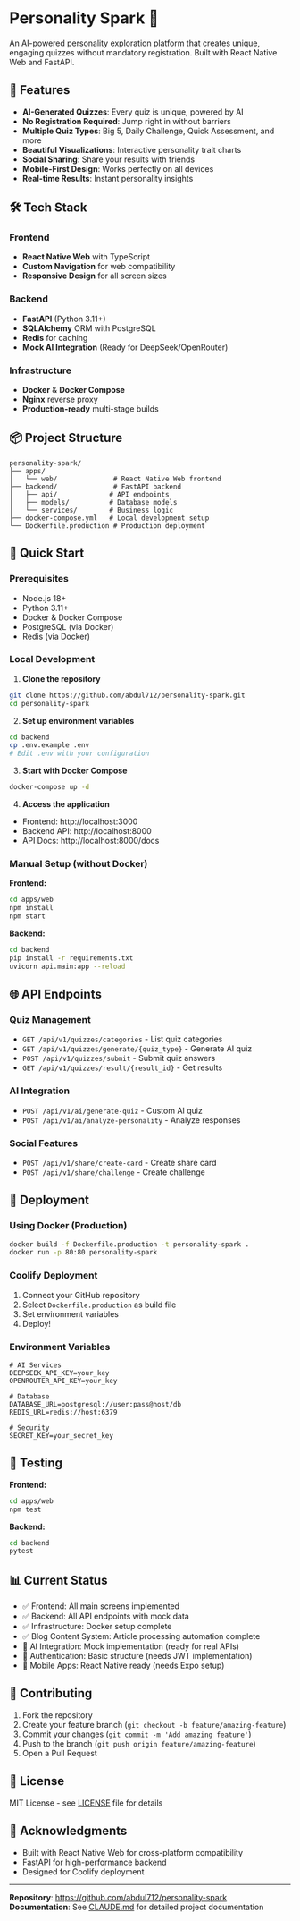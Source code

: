 # Personality Spark 🎯

An AI-powered personality exploration platform that creates unique, engaging quizzes without mandatory registration. Built with React Native Web and FastAPI.

## 🚀 Features

- **AI-Generated Quizzes**: Every quiz is unique, powered by AI
- **No Registration Required**: Jump right in without barriers
- **Multiple Quiz Types**: Big 5, Daily Challenge, Quick Assessment, and more
- **Beautiful Visualizations**: Interactive personality trait charts
- **Social Sharing**: Share your results with friends
- **Mobile-First Design**: Works perfectly on all devices
- **Real-time Results**: Instant personality insights

## 🛠️ Tech Stack

### Frontend
- **React Native Web** with TypeScript
- **Custom Navigation** for web compatibility
- **Responsive Design** for all screen sizes

### Backend
- **FastAPI** (Python 3.11+)
- **SQLAlchemy** ORM with PostgreSQL
- **Redis** for caching
- **Mock AI Integration** (Ready for DeepSeek/OpenRouter)

### Infrastructure
- **Docker** & **Docker Compose**
- **Nginx** reverse proxy
- **Production-ready** multi-stage builds

## 📦 Project Structure

```
personality-spark/
├── apps/
│   └── web/              # React Native Web frontend
├── backend/              # FastAPI backend
│   ├── api/             # API endpoints
│   ├── models/          # Database models
│   └── services/        # Business logic
├── docker-compose.yml   # Local development setup
└── Dockerfile.production # Production deployment
```

## 🚀 Quick Start

### Prerequisites
- Node.js 18+
- Python 3.11+
- Docker & Docker Compose
- PostgreSQL (via Docker)
- Redis (via Docker)

### Local Development

1. **Clone the repository**
```bash
git clone https://github.com/abdul712/personality-spark.git
cd personality-spark
```

2. **Set up environment variables**
```bash
cd backend
cp .env.example .env
# Edit .env with your configuration
```

3. **Start with Docker Compose**
```bash
docker-compose up -d
```

4. **Access the application**
- Frontend: http://localhost:3000
- Backend API: http://localhost:8000
- API Docs: http://localhost:8000/docs

### Manual Setup (without Docker)

**Frontend:**
```bash
cd apps/web
npm install
npm start
```

**Backend:**
```bash
cd backend
pip install -r requirements.txt
uvicorn api.main:app --reload
```

## 🌐 API Endpoints

### Quiz Management
- `GET /api/v1/quizzes/categories` - List quiz categories
- `GET /api/v1/quizzes/generate/{quiz_type}` - Generate AI quiz
- `POST /api/v1/quizzes/submit` - Submit quiz answers
- `GET /api/v1/quizzes/result/{result_id}` - Get results

### AI Integration
- `POST /api/v1/ai/generate-quiz` - Custom AI quiz
- `POST /api/v1/ai/analyze-personality` - Analyze responses

### Social Features
- `POST /api/v1/share/create-card` - Create share card
- `POST /api/v1/share/challenge` - Create challenge

## 🚢 Deployment

### Using Docker (Production)
```bash
docker build -f Dockerfile.production -t personality-spark .
docker run -p 80:80 personality-spark
```

### Coolify Deployment
1. Connect your GitHub repository
2. Select `Dockerfile.production` as build file
3. Set environment variables
4. Deploy!

### Environment Variables
```env
# AI Services
DEEPSEEK_API_KEY=your_key
OPENROUTER_API_KEY=your_key

# Database
DATABASE_URL=postgresql://user:pass@host/db
REDIS_URL=redis://host:6379

# Security
SECRET_KEY=your_secret_key
```

## 🧪 Testing

**Frontend:**
```bash
cd apps/web
npm test
```

**Backend:**
```bash
cd backend
pytest
```

## 📊 Current Status

- ✅ Frontend: All main screens implemented
- ✅ Backend: All API endpoints with mock data
- ✅ Infrastructure: Docker setup complete
- ✅ Blog Content System: Article processing automation complete
- 🚧 AI Integration: Mock implementation (ready for real APIs)
- 🚧 Authentication: Basic structure (needs JWT implementation)
- 🚧 Mobile Apps: React Native ready (needs Expo setup)

## 🤝 Contributing

1. Fork the repository
2. Create your feature branch (`git checkout -b feature/amazing-feature`)
3. Commit your changes (`git commit -m 'Add amazing feature'`)
4. Push to the branch (`git push origin feature/amazing-feature`)
5. Open a Pull Request

## 📝 License

MIT License - see [LICENSE](LICENSE) file for details

## 🙏 Acknowledgments

- Built with React Native Web for cross-platform compatibility
- FastAPI for high-performance backend
- Designed for Coolify deployment

---

**Repository**: https://github.com/abdul712/personality-spark  
**Documentation**: See [CLAUDE.md](CLAUDE.md) for detailed project documentation